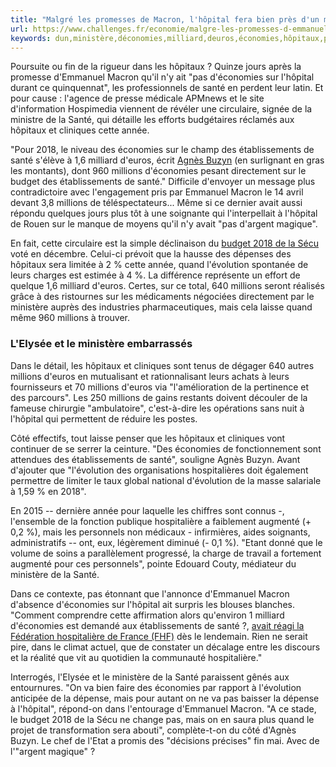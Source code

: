 ```yaml
---
title: "Malgré les promesses de Macron, l'hôpital fera bien près d'un milliard d'économies"
url: https://www.challenges.fr/economie/malgre-les-promesses-d-emmanuel-macron-l-hopital-fera-bien-pres-d-un-millard-d-economies-en-2018_584177
keywords: dun,ministère,déconomies,milliard,deuros,économies,hôpitaux,promesses,santé,établissements,fera,millions,lhôpital,macron
---
```

Poursuite ou fin de la rigueur dans les hôpitaux ? Quinze jours après la promesse d\'Emmanuel Macron qu\'il n\'y ait \"pas d\'économies sur l\'hôpital durant ce quinquennat\", les professionnels de santé en perdent leur latin. Et pour cause : l\'agence de presse médicale APMnews et le site d\'information Hospimedia viennent de révéler une circulaire, signée de la ministre de la Santé, qui détaille les efforts budgétaires réclamés aux hôpitaux et cliniques cette année.

\"Pour 2018, le niveau des économies sur le champ des établissements de santé s\'élève à 1,6 milliard d\'euros, écrit [Agnès Buzyn](https://www.challenges.fr/tag_personnalite/agnes-buzyn_32879/) (en surlignant en gras les montants), dont 960 millions d\'économies pesant directement sur le budget des établissements de santé.\" Difficile d\'envoyer un message plus contradictoire avec l\'engagement pris par Emmanuel Macron le 14 avril devant 3,8 millions de téléspectateurs... Même si ce dernier avait aussi répondu quelques jours plus tôt à une soignante qui l\'interpellait à l\'hôpital de Rouen sur le manque de moyens qu\'il n\'y avait \"pas d\'argent magique\".

En fait, cette circulaire est la simple déclinaison du [budget 2018 de la Sécu](https://www.legifrance.gouv.fr/affichTexte.do;jsessionid=D7F24E310845EE9D7D4C19883BC137FF.tplgfr39s_2?cidTexte=JORFTEXT000036339090&categorieLien=id) voté en décembre. Celui-ci prévoit que la hausse des dépenses des hôpitaux sera limitée à 2 % cette année, quand l'évolution spontanée de leurs charges est estimée à 4 %. La différence représente un effort de quelque 1,6 milliard d'euros. Certes, sur ce total, 640 millions seront réalisés grâce à des ristournes sur les médicaments négociées directement par le ministère auprès des industries pharmaceutiques, mais cela laisse quand même 960 millions à trouver.

### L\'Elysée et le ministère embarrassés

Dans le détail, les hôpitaux et cliniques sont tenus de dégager 640 autres millions d'euros en mutualisant et rationnalisant leurs achats à leurs fournisseurs et 70 millions d'euros via \"l'amélioration de la pertinence et des parcours\". Les 250 millions de gains restants doivent découler de la fameuse chirurgie \"ambulatoire\", c'est-à-dire les opérations sans nuit à l'hôpital qui permettent de réduire les postes.

Côté effectifs, tout laisse penser que les hôpitaux et cliniques vont continuer de se serrer la ceinture. \"Des économies de fonctionnement sont attendues des établissements de santé\", souligne Agnès Buzyn. Avant d'ajouter que \"l'évolution des organisations hospitalières doit également permettre de limiter le taux global national d'évolution de la masse salariale à 1,59 % en 2018\".

En 2015 -- dernière année pour laquelle les chiffres sont connus -, l'ensemble de la fonction publique hospitalière a faiblement augmenté (+ 0,2 %), mais les personnels non médicaux - infirmières, aides soignants, administratifs -- ont, eux, légèrement diminué (- 0,1 %). \"Etant donné que le volume de soins a parallèlement progressé, la charge de travail a fortement augmenté pour ces personnels\", pointe Edouard Couty, médiateur du ministère de la Santé.

Dans ce contexte, pas étonnant que l'annonce d'Emmanuel Macron d'absence d'économies sur l'hôpital ait surpris les blouses blanches. \"Comment comprendre cette affirmation alors qu'environ 1 milliard d'économies est demandé aux établissements de santé ?, [avait réagi la Fédération hospitalière de France (FHF)](https://www.fhf.fr/Presse-Communication/Espace-presse/Communiques-de-presse/Les-annonces-presidentielles-en-faveur-de-l-hopital-ne-doivent-pas-faire-oublier-le-milliard-d-economies-demande-pour-2018) dès le lendemain. Rien ne serait pire, dans le climat actuel, que de constater un décalage entre les discours et la réalité que vit au quotidien la communauté hospitalière.\"

Interrogés, l'Elysée et le ministère de la Santé paraissent gênés aux entournures. \"On va bien faire des économies par rapport à l'évolution anticipée de la dépense, mais pour autant on ne va pas baisser la dépense à l'hôpital\", répond-on dans l'entourage d'Emmanuel Macron. \"A ce stade, le budget 2018 de la Sécu ne change pas, mais on en saura plus quand le projet de transformation sera abouti\", complète-t-on du côté d'Agnès Buzyn. Le chef de l'Etat a promis des \"décisions précises\" fin mai. Avec de l'\"argent magique\" ?
